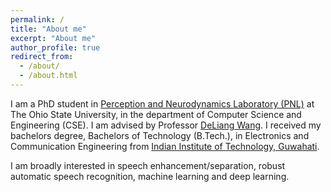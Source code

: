 ```yaml
---
permalink: /
title: "About me"
excerpt: "About me"
author_profile: true
redirect_from: 
  - /about/
  - /about.html
---
```

I am a PhD student in [Perception and Neurodynamics Laboratory (PNL)](http://web.cse.ohio-state.edu/pnl/) at The Ohio State University, in the department of Computer Science and Engineering (CSE). I am advised by Professor [DeLiang Wang](http://web.cse.ohio-state.edu/~wang.77/). I received my bachelors degree, Bachelors of Technology (B.Tech.), in Electronics and Communication Engineering from [Indian Institute of Technology, Guwahati](http://www.iitg.ernet.in/).
 
I am broadly interested in speech enhancement/separation, robust automatic speech recognition, machine learning and deep learning. 
